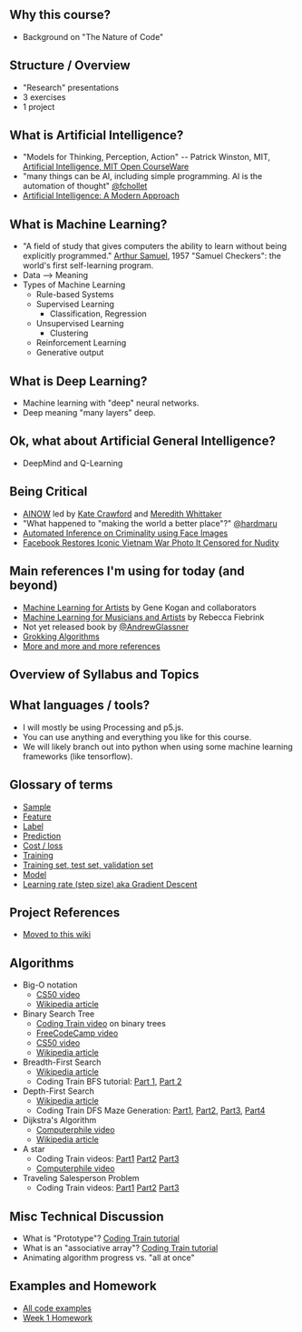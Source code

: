 ## Why this course?
  * Background on "The Nature of Code"

## Structure / Overview
  * "Research" presentations
  * 3 exercises
  * 1 project

## What is Artificial Intelligence?
  * "Models for Thinking, Perception, Action" -- Patrick Winston, MIT, [Artificial Intelligence, MIT Open CourseWare](https://www.youtube.com/watch?v=TjZBTDzGeGg&index=1&list=PLUl4u3cNGP63gFHB6xb-kVBiQHYe_4hSi)
  * "many things can be AI, including simple programming. AI is the automation of thought" [@fchollet](https://twitter.com/fchollet/status/843617373584310273?refsrc=email&s=11)
  * [Artificial Intelligence: A Modern Approach](http://amzn.to/2nsuIph)

## What is Machine Learning?
  * "A field of study that gives computers the ability to learn without being explicitly programmed." [Arthur Samuel](https://en.wikipedia.org/wiki/Arthur_Samuel), 1957 "Samuel Checkers": the world's first self-learning program.
  * Data --> Meaning
  * Types of Machine Learning
    * Rule-based Systems
    * Supervised Learning
      * Classification, Regression
    * Unsupervised Learning
      * Clustering
    * Reinforcement Learning
    * Generative output

## What is Deep Learning?
  * Machine learning with "deep" neural networks.
  * Deep meaning "many layers" deep.

## Ok, what about Artificial General Intelligence?
  * DeepMind and Q-Learning

## Being Critical
  * [AINOW](https://artificialintelligencenow.com/) led by [Kate Crawford](https://twitter.com/katecrawford) and [Meredith Whittaker](https://twitter.com/mer__edith)
  * "What happened to "making the world a better place"?" [@hardmaru](https://twitter.com/hardmaru/status/843596442694373376)
  * [Automated Inference on Criminality using Face Images](https://arxiv.org/abs/1611.04135)
  * [Facebook Restores Iconic Vietnam War Photo It Censored for Nudity](https://www.nytimes.com/2016/09/10/technology/facebook-vietnam-war-photo-nudity.html)

## Main references I'm using for today (and beyond)
  * [Machine Learning for Artists](http://ml4a.github.io/) by Gene Kogan and collaborators
  * [Machine Learning for Musicians and Artists](https://www.kadenze.com/courses/machine-learning-for-musicians-and-artists/info) by Rebecca Fiebrink
  * Not yet released book by [@AndrewGlassner](https://twitter.com/AndrewGlassner)
  * [Grokking Algorithms](http://amzn.to/2n0ZMd8)
  * [More and more and more references](https://github.com/shiffman/NOC-S17-2-Intelligence-Learning/wiki/References-Resources)

## Overview of Syllabus and Topics

## What languages / tools?
  * I will mostly be using Processing and p5.js.
  * You can use anything and everything you like for this course.
  * We will likely branch out into python when using some machine learning frameworks (like tensorflow).

## Glossary of terms
  * [Sample](https://en.wikipedia.org/wiki/Sample_(statistics))
  * [Feature](https://en.wikipedia.org/wiki/Feature_(machine_learning))
  * [Label](https://en.wikipedia.org/wiki/Supervised_learning)
  * [Prediction](https://en.wikipedia.org/wiki/Prediction#Statistics)
  * [Cost / loss](https://en.wikipedia.org/wiki/Loss_function)
  * [Training](https://en.wikipedia.org/wiki/Computational_learning_theory)
  * [Training set, test set, validation set](https://en.wikipedia.org/wiki/Test_set)
  * [Model](https://en.wikipedia.org/wiki/List_of_machine_learning_concepts)
  * [Learning rate (step size) aka Gradient Descent](https://en.wikipedia.org/wiki/Gradient_descent)

## Project References
  * [Moved to this wiki](https://github.com/shiffman/NOC-S17-2-Intelligence-Learning/wiki/References-Resources)

## Algorithms
  * Big-O notation
    - [CS50 video](https://www.youtube.com/watch?v=IM9sHGlYV5A)
    - [Wikipedia article](https://en.wikipedia.org/wiki/Time_complexity)
  * Binary Search Tree
    - [Coding Train video](https://www.youtube.com/watch?v=ZNH0MuQ51m4) on binary trees
    - [FreeCodeCamp video](https://www.youtube.com/watch?v=5cU1ILGy6dM)
    - [CS50 video](https://www.youtube.com/watch?v=5xlIPT1FRcA)
    - [Wikipedia article](https://en.wikipedia.org/wiki/Binary_search_algorithm)
  * Breadth-First Search
    - [Wikipedia article](https://en.wikipedia.org/wiki/Breadth-first_search)
    - Coding Train BFS tutorial: [Part 1](https://youtu.be/piBq7VD0ZSo), [Part 2](https://youtu.be/-he67EEM6z0)
  * Depth-First Search
    - [Wikipedia article](https://en.wikipedia.org/wiki/Depth-first_search)
    - Coding Train DFS Maze Generation: [Part1](https://www.youtube.com/watch?v=HyK_Q5rrcr4&index=10&list=PLRqwX-V7Uu6ZiZxtDDRCi6uhfTH4FilpH), [Part2](https://www.youtube.com/watch?v=D8UgRyRnvXU&index=11&list=PLRqwX-V7Uu6ZiZxtDDRCi6uhfTH4FilpH), [Part3](https://www.youtube.com/watch?v=8Ju_uxJ9v44&index=12&list=PLRqwX-V7Uu6ZiZxtDDRCi6uhfTH4FilpH), [Part4](https://www.youtube.com/watch?v=_p5IH0L63wo&index=13&list=PLRqwX-V7Uu6ZiZxtDDRCi6uhfTH4FilpH)
  * Dijkstra's Algorithm
    - [Computerphile video](https://www.youtube.com/watch?v=GazC3A4OQTE)
    - [Wikipedia article](https://en.wikipedia.org/wiki/Dijkstra%27s_algorithm)
  * A star
    - Coding Train videos: [Part1](https://www.youtube.com/watch?v=aKYlikFAV4k) [Part2](https://www.youtube.com/watch?v=EaZxUCWAjb0) [Part3](https://www.youtube.com/watch?v=jwRT4PCT6RU)
    - [Computerphile video](https://www.youtube.com/watch?v=ySN5Wnu88nE)
  * Traveling Salesperson Problem
    - Coding Train videos: [Part1](https://www.youtube.com/watch?v=BAejnwN4Ccw) [Part2](https://www.youtube.com/watch?v=goUlyp4rwiU) [Part3](https://www.youtube.com/watch?v=9Xy-LMAfglE)

## Misc Technical Discussion
  * What is "Prototype"? [Coding Train tutorial](https://www.youtube.com/watch?v=hS_WqkyUah8)
  * What is an "associative array"? [Coding Train tutorial](https://www.youtube.com/watch?v=_5jdE6RKxVk)
  * Animating algorithm progress vs. "all at once"

## Examples and Homework
  * [All code examples](https://github.com/shiffman/NOC-S17-2-Intelligence-Learning/edit/master/week1-graphs/)
  * [Week 1 Homework](https://github.com/shiffman/NOC-S17-2-Intelligence-Learning/wiki/Homework-1)
